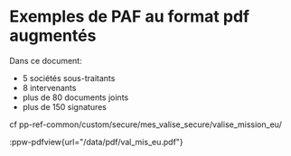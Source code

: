 # Exemples de PAF au format pdf augmentés

Dans ce document:
* 5 sociétés sous-traitants
* 8 intervenants
* plus de 80 documents joints
* plus de 150 signatures

cf pp-ref-common/custom/secure/mes_valise_secure/valise_mission_eu/


:ppw-pdfview{url="/data/pdf/val_mis_eu.pdf"}